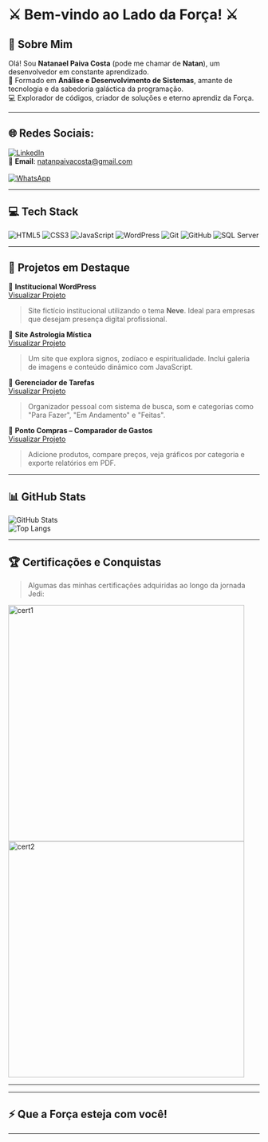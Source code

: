 # ⚔️ Bem-vindo ao Lado da Força! ⚔️

## 💫 Sobre Mim
Olá! Sou **Natanael Paiva Costa** (pode me chamar de **Natan**), um desenvolvedor em constante aprendizado.  
🌌 Formado em **Análise e Desenvolvimento de Sistemas**, amante de tecnologia e da sabedoria galáctica da programação.  
💻 Explorador de códigos, criador de soluções e eterno aprendiz da Força.

---

## 🌐 Redes Sociais:
[![LinkedIn](https://img.shields.io/badge/LinkedIn-%230077B5.svg?style=for-the-badge&logo=linkedin&logoColor=white)](https://www.linkedin.com/in/natanael-paiva-costa-b9a0881b7/)  
📧 **Email**: natanpaivacosta@gmail.com  
<br>
[![WhatsApp](https://img.shields.io/badge/WhatsApp-%2325D366.svg?style=for-the-badge&logo=whatsapp&logoColor=white)](https://wa.me/5511980534916)


---

## 💻 Tech Stack
![HTML5](https://img.shields.io/badge/html5-%23E34F26.svg?style=for-the-badge&logo=html5&logoColor=white)
![CSS3](https://img.shields.io/badge/css3-%231572B6.svg?style=for-the-badge&logo=css3&logoColor=white)
![JavaScript](https://img.shields.io/badge/javascript-%23323330.svg?style=for-the-badge&logo=javascript&logoColor=%23F7DF1E)
![WordPress](https://img.shields.io/badge/WordPress-%23117AC9.svg?style=for-the-badge&logo=wordpress&logoColor=white)
![Git](https://img.shields.io/badge/git-%23F05032.svg?style=for-the-badge&logo=git&logoColor=white)
![GitHub](https://img.shields.io/badge/github-%23121011.svg?style=for-the-badge&logo=github&logoColor=white)
![SQL Server](https://img.shields.io/badge/sql%20server-%23CC2927.svg?style=for-the-badge&logo=microsoftsqlserver&logoColor=white)

---

## 🚀 Projetos em Destaque

🔗 **Institucional WordPress**  
[Visualizar Projeto](https://natanael-cloud.github.io/InstitucionalWP/)  
> Site fictício institucional utilizando o tema **Neve**. Ideal para empresas que desejam presença digital profissional.  

🔗 **Site Astrologia Mística**  
[Visualizar Projeto](https://natanael-cloud.github.io/siteAstrologia/mapaastral.html)  
> Um site que explora signos, zodíaco e espiritualidade. Inclui galeria de imagens e conteúdo dinâmico com JavaScript.  

🔗 **Gerenciador de Tarefas**  
[Visualizar Projeto](https://natanael-cloud.github.io/webTarefas/)  
> Organizador pessoal com sistema de busca, som e categorias como "Para Fazer", "Em Andamento" e "Feitas".

🔗 **Ponto Compras – Comparador de Gastos**  
[Visualizar Projeto](https://natanael-cloud.github.io/pontoCompras/)  
> Adicione produtos, compare preços, veja gráficos por categoria e exporte relatórios em PDF.

---

## 📊 GitHub Stats
![GitHub Stats](https://github-readme-stats.vercel.app/api?username=Natanael-cloud&show_icons=true&theme=tokyonight&count_private=true)  
![Top Langs](https://github-readme-stats.vercel.app/api/top-langs/?username=Natanael-cloud&layout=compact&theme=tokyonight)

---

## 🏆 Certificações e Conquistas

> Algumas das minhas certificações adquiridas ao longo da jornada Jedi:

<img width="473" alt="cert1" src="https://github.com/user-attachments/assets/5378a17a-3635-4f82-877d-f5608fc5ab8c">
<img width="473" alt="cert2" src="https://github.com/user-attachments/assets/6399c8a2-bcb3-4a38-9509-6048c729b7df">

---

---

## ⚡️ Que a Força esteja com você!

---








